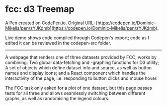 # fcc: d3 Treemap

A Pen created on CodePen.io. Original URL: [https://codepen.io/Dominic-Mikelis/pen/zYJKdmb](https://codepen.io/Dominic-Mikelis/pen/zYJKdmb).

Live demo shows code compiled through Codepen's export; code as I edited it can be reviewed in the codepen-src folder.

-----

A webpage that renders one of three datasets provided by FCC; works by combining:
    Two global data-fetching and -graphing functions for D3 utility;
    A set of objects which define dataset info and source,  as well as button names and display icons;
    and a React component which handles the interactivity of the page, i.e. responding to button clicks and mouse hover.

The FCC task only asked for a plot of one dataset, but this page passes tests for all three and allows seamlessly switching between different graphs, as well as randomising the legend colours.